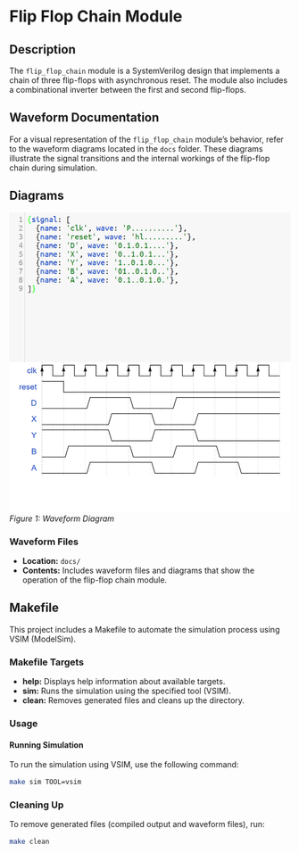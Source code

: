 # Flip Flop Chain Module

## Description

The `flip_flop_chain` module is a SystemVerilog design that implements a chain of three flip-flops with asynchronous reset. The module also includes a combinational inverter between the first and second flip-flops.

## Waveform Documentation

For a visual representation of the `flip_flop_chain` module’s behavior, refer to the waveform diagrams located in the `docs` folder. These diagrams illustrate the signal transitions and the internal workings of the flip-flop chain during simulation.

## Diagrams

![Val Ready Protocol Diagram](docs/Waveform.png)  
*Figure 1: Waveform Diagram*


### Waveform Files

- **Location:** `docs/`
- **Contents:** Includes waveform files and diagrams that show the operation of the flip-flop chain module.

## Makefile

This project includes a Makefile to automate the simulation process using VSIM (ModelSim).

### Makefile Targets

- **help:** Displays help information about available targets.
- **sim:** Runs the simulation using the specified tool (VSIM).
- **clean:** Removes generated files and cleans up the directory.

### Usage

#### Running Simulation

To run the simulation using VSIM, use the following command:

```bash
make sim TOOL=vsim
```

### Cleaning Up

To remove generated files (compiled output and waveform files), run:

```bash
make clean
```



